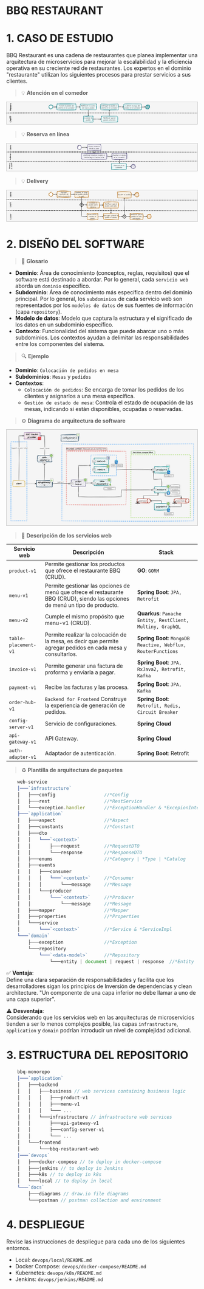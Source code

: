 # BBQ RESTAURANT

# 1. CASO DE ESTUDIO
BBQ Restaurant es una cadena de restaurantes que planea implementar una arquitectura de microservicios para mejorar la escalabilidad y la eficiencia operativa en su creciente red de restaurantes.
Los expertos en el dominio "restaurante" utilizan los siguientes procesos para prestar servicios a sus clientes.


> 💡 **Atención en el comedor**
>
![Proceso de atención en el restaurante](./docs/diagrams/restaurant-process.jpg)

> 💡 **Reserva en línea**

![Proceso de reserva](./docs/diagrams/reservation-process.jpg)


> 💡 **Delivery**

![Proceso de delivery](./docs/diagrams/delivery-process.jpg)

# 2. DISEÑO DEL SOFTWARE

> 📌 **Glosario**
- **Dominio**: Área de conocimiento (conceptos, reglas, requisitos) que el software está destinado a abordar. Por lo general, cada `servicio web` aborda un `dominio` específico.
- **Subdominio**: Área de conocimiento más específica dentro del dominio principal. Por lo general, los `subdominios` de cada servicio web son representados por los `modelos de datos` de sus fuentes de información (capa `repository`).
- **Modelo de datos**: Modelo que captura la estructura y el significado de los datos en un subdominio específico.
- **Contexto**: Funcionalidad del sistema que puede abarcar uno o más subdominios. Los contextos ayudan a delimitar las responsabilidades entre los componentes del sistema.

> 🔍 **Ejemplo**
- **Dominio**: `Colocación de pedidos en mesa`
- **Subdominios**: `Mesas` y `pedidos`
- **Contextos**:
  - `Colocación de pedidos`: Se encarga de tomar los pedidos de los clientes y asignarlos a una mesa específica.
  - `Gestión de estado de mesa`: Controla el estado de ocupación de las mesas, indicando si están disponibles, ocupadas o reservadas.

> ⚙️ **Diagrama de arquitectura de software**

![Arquitectura de software](./docs/diagrams/software-architecture.jpg)

> 📝 **Descripción de los servicios web**

| Servicio web                   | Descripción                                                                                                                   | Stack                                                         |   
|--------------------------------|-------------------------------------------------------------------------------------------------------------------------------|---------------------------------------------------------------|
| `product-v1`                   | Permite gestionar los productos que ofrece el restaurante BBQ (CRUD).                                                         | **GO**: `GORM`                                                |
| `menu-v1`                      | Permite gestionar las opciones de menú que ofrece el restaurante BBQ (CRUD), siendo las opciones de menú un tipo de producto. | **Spring Boot**: `JPA, Retrofit`                              |
| `menu-v2`                      | Cumple el mismo propósito que menu-v1 (CRUD).                                                                                 | **Quarkus**: `Panache Entity, RestClient, Multiny, GraphQL`   |
| `table-placement-v1`           | Permite realizar la colocación de la mesa, es decir que permite agregar pedidos en cada mesa y consultarlos.                  | **Spring Boot**: `MongoDB Reactive, Webflux, RouterFunctions` |
| `invoice-v1`                   | Permite generar una factura de proforma y enviarla a pagar.                                                                   | **Spring Boot**: `JPA, RxJava2, Retrofit, Kafka`              |
| `payment-v1`                   | Recibe las facturas y las procesa.                                                                                            | **Spring Boot**: `JPA, Kafka`                                 |
| `order-hub-v1`                 | `Backend for Frontend` Construye la experiencia de generación de pedidos.                                                     | **Spring Boot**: `Retrofit, Redis, Circuit Breaker`           |
| `config-server-v1`             | Servicio de configuraciones.                                                                                                  | **Spring Cloud**                                              |
| `api-gateway-v1`               | API Gateway.                                                                                                                  | **Spring Cloud**                                              |
| `auth-adapter-v1`              | Adaptador de autenticación.                                                                                                   | **Spring Boot**: Retrofit                                     |

> ♻️ **Plantilla de arquitectura de paquetes**

```javascript
    web-service
    │───`infrastructure`
    │   ├───config                  //*Config
    │   ├───rest                    //*RestService
    │   └───exception.handler       //*ExceptionHandler & *ExcepionInterceptor
    ├───`application`
    │   ├───aspect                  //*Aspect
    │   ├───constants               //*Constant
    │   ├───dto
    │   │   └───`<context>`
    │   │       ├───request         //*RequestDTO
    │   │       └───response        //*ResponseDTO
    │   ├───enums                   //*Category | *Type | *Catalog
    │   ├───events
    │   │   ├───consumer
    │   │   │   └───`<context>`     //*Consumer
    │   │   │       └───message     //*Message
    │   │   └───producer
    │   │       └───`<context>`     //*Producer
    │   │           └───message     //*Message
    │   ├───mapper                  //*Mapper
    │   ├───properties              //*Properties
    │   └───service                 
    │       └───`<context>`         //*Service & *ServiceImpl
    └───`domain`
        ├───exception               //*Exception
        └───repository
            └───`<data-model>`      //*Repository
                └───entity | document | request | response  //*Entity | *Document | *RequestWrapper | *ResponseWrapper

```
✅ **Ventaja**: 
<br>Define una clara separación de responsabilidades y facilita que los desarrolladores sigan los principios de Inversión de dependencias y clean architecture. "Un componente de una capa inferior no debe llamar a uno de una capa superior".

⚠️ **Desventaja**:
<br>Considerando que los servicios web en las arquitecturas de microservicios tienden a ser lo menos complejos posible, las capas `infrastructure`, `application` y `domain` podrían introducir un nivel de complejidad adicional.

# 3. ESTRUCTURA DEL REPOSITORIO

```javascript
    bbq-monorepo
    │───`application`
    │   ├───backend
    │   │   ├───business // web services containing business logic 
    │   │   │   ├───product-v1
    │   │   │   ├───menu-v1
    │   │   │   └─── ...
    │   │   └───infrastructure // infrastructure web services
    │   │       ├───api-gateway-v1
    │   │       ├───config-server-v1
    │   │       └─── ...
    │   └───frontend
    │       └───bbq-restaurant-web
    │───`devops`
    │   ├───docker-compose // to deploy in docker-compose
    │   ├───jenkins // to deploy in Jenkins
    │   ├───k8s // to deploy in k8s
    │   └───local // to deploy in local
    └───`docs`
        ├───diagrams // draw.io file diagrams
        └───postman // postman collection and environment
```

# 4. DESPLIEGUE
Revise las instrucciones de despliegue para cada uno de los siguientes entornos.
- Local: `devops/local/README.md`
- Docker Compose: `devops/docker-compose/README.md`
- Kubernetes: `devops/k8s/README.md`
- Jenkins: `devops/jenkins/README.md`

